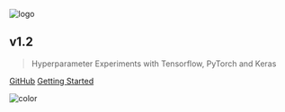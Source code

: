 ![logo](_media/talos_logo_bg.png)

## v1.2

> Hyperparameter Experiments with Tensorflow, PyTorch and Keras

[GitHub](https://github.com/autonomio/talos/)
[Getting Started](https://autonomio.github.io/talos/#/README?id=quick-start)

![color](#f0f0f0)
